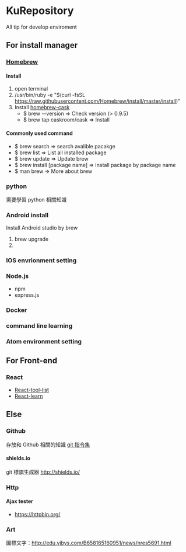 # KuRepository
All tip for develop enviroment

## For install manager
### [Homebrew]
#### Install
1. open terminal
2. /usr/bin/ruby -e "$(curl -fsSL https://raw.githubusercontent.com/Homebrew/install/master/install)"
3. Install [homebrew-cask]
   - $ brew --version         => Check version (> 0.9.5)
   - $ brew tap caskroom/cask => Install

#### Commonly used command
- $ brew search                 => search avalible pacakge
- $ brew list                   => List all installed package
- $ brew update                 => Update brew
- $ brew install [package name] => Install package by package name
- $ man brew                    => More about brew

### python
需要學習 python 相關知識

### Android install
Install Android studio by brew
1. brew upgrade
2. 

### IOS envrionment setting

### Node.js
- npm
- express.js

### Docker

### command line learning

### Atom environment setting

## For Front-end
### React
- [React-tool-list]
- [React-learn]

## Else
### Github
存放和 Github 相關的知識
[git 指令集]

#### shields.io
git 標旗生成器
http://shields.io/
### Http
#### Ajax tester
- https://httpbin.org/
 
### Art
圖標文字：http://edu.yjbys.com/B658165160951/news/nres5691.html

[Homebrew]: https://github.com/Homebrew/brew
[homebrew-cask]: https://github.com/caskroom/homebrew-cask
[React-tool-list]:https://github.com/facebook/react/wiki/Complementary-Tools
[React-components]:http://react-components.com/
[React-learn]:http://manongs.com/a/Tg7VHf
[React-redux-tutorial]:https://github.com/lewis617/react-redux-tutorial
[Example-React]: https://react.rocks/
[Example-CSS3D]: https://github.com/shrekshrek/css3d-engine/blob/master/css3d.js
[git 指令集]:https://blog.longwin.com.tw/2009/05/git-learn-initial-command-2009/
[Validator]:https://www.npmjs.com/package/validator
[Moment.js 時間轉換插件]:http://momentjs.com/docs/#/get-set/
[Chosen.js selector插件]:https://github.com/harvesthq/chosen
